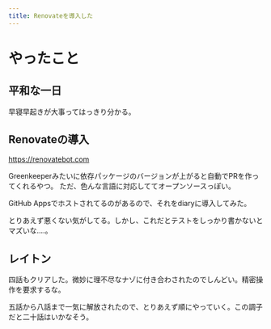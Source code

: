 ```yaml
---
title: Renovateを導入した
---
```


# やったこと

## 平和な一日

早寝早起きが大事ってはっきり分かる。

## Renovateの導入

https://renovatebot.com

Greenkeeperみたいに依存パッケージのバージョンが上がると自動でPRを作ってくれるやつ。
ただ、色んな言語に対応しててオープンソースっぽい。

GitHub Appsでホストされてるのがあるので、それをdiaryに導入してみた。

とりあえず悪くない気がしてる。しかし、これだとテストをしっかり書かないとマズいな‥‥。

## レイトン

四話もクリアした。微妙に理不尽なナゾに付き合わされたのでしんどい。精密操作を要求するな。

五話から八話まで一気に解放されたので、とりあえず順にやっていく。この調子だと二十話はいかなそう。
